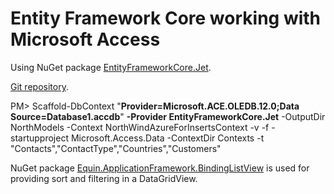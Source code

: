 ﻿
# Entity Framework Core working with Microsoft Access
Using NuGet package [EntityFrameworkCore.Jet](https://www.nuget.org/packages/EntityFrameworkCore.Jet/). 

[Git repository](https://github.com/bubibubi/EntityFrameworkCore.Jet).

PM> Scaffold-DbContext "**Provider=Microsoft.ACE.OLEDB.12.0;Data Source=Database1.accdb**" **-Provider EntityFrameworkCore.Jet** -OutputDir NorthModels -Context NorthWindAzureForInsertsContext  -v -f  -startupproject Microsoft.Access.Data -ContextDir Contexts -t "Contacts","ContactType","Countries","Customers"

NuGet package [Equin.ApplicationFramework.BindingListView](https://www.nuget.org/packages/Equin.ApplicationFramework.BindingListView/) is used for providing sort and filtering in a DataGridView.